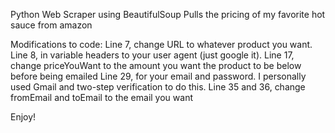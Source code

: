 Python Web Scraper using BeautifulSoup
Pulls the pricing of my favorite hot sauce from amazon 

Modifications to code: 
Line 7, change URL to whatever product you want. 
Line 8, in variable headers to your user agent (just google it).
Line 17, change priceYouWant to the amount you want the product to be below before being emailed
Line 29, for your email and password. I personally used Gmail and two-step verification to do this. 
Line 35 and 36, change fromEmail and toEmail to the email you want

Enjoy!
